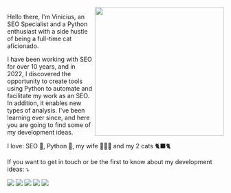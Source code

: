 <img src="https://i.ibb.co/4KxV33X/0c6881f989939b2198c560064831753bcb050459075791d6b6c588f1.jpg" min-width="400px" max-width="400px" width="300px" align="right">

<p align="left"> 
Hello there, I'm Vinicius, an SEO Specialist and a Python enthusiast with a side hustle of being a full-time cat aficionado.

I have been working with SEO for over 10 years, and in 2022, I discovered the opportunity to create tools using Python to automate and facilitate my work as an SEO. In addition, it enables new types of analysis. I've been learning ever since, and here you are going to find some of my development ideas.
</p>

<p align="left">
  I love: SEO 🔎, Python 🐍, my wife 👱🏻‍♀️ and my 2 cats 🐈‍⬛🐈
</p>

<p align="left">
  If you want to get in touch or be the first to know about my development ideas: ⤵️
</p>

<p align="left">
  <a href="https://viniciusstanula.com/en/" target="_blank" alt="Gmail">
  <img src="https://img.shields.io/badge/Website-006E93?style=flat-square&logo=wordpress&logoColor=white&link=LINK-DO-SEU-GMAIL" /></a>
  
  <a href="mailto:vinicius.stanula.seo@gmail.com" target="_blank" alt="Gmail">
  <img src="https://img.shields.io/badge/-Gmail-FF0000?style=flat-square&labelColor=FF0000&logo=gmail&logoColor=white&link=LINK-DO-SEU-GMAIL" /></a>

  <a href="https://www.linkedin.com/in/vinicius-stanula/" target="_blank" alt="LinkedIn">
  <img src="https://img.shields.io/badge/-Linkedin-0e76a8?style=flat-square&logo=Linkedin&logoColor=white&link=LINK-DO-SEU-LINKEDIN" /></a>

  <a href="https://www.instagram.com/viniciusstanula/" target="_blank" alt="Instagram">
  <img src="https://img.shields.io/badge/-Instagram-DF0174?style=flat-square&labelColor=DF0174&logo=instagram&logoColor=white&link=LINK-DO-SEU-INSTAGRAM"/></a>

  <a href="https://www.buymeacoffee.com/viniciusstanula" target="_blank" alt="Buy Me a Coffee">
    <img src="https://img.shields.io/badge/-Buy%20Me%20a%20Coffee-FF813F?style=flat-square&labelColor=FF813F&logo=buy-me-a-coffee&logoColor=white" />
  </a>
  
</p>
